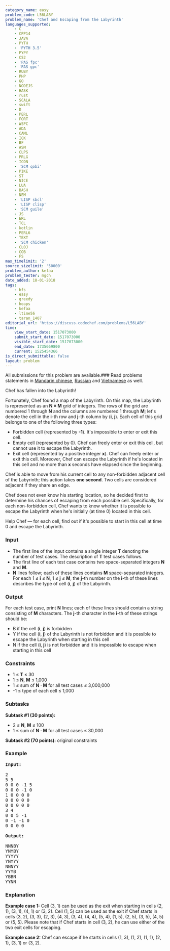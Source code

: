```yaml
---
category_name: easy
problem_code: L56LABY
problem_name: 'Chef and Escaping from the Labyrinth'
languages_supported:
    - C
    - CPP14
    - JAVA
    - PYTH
    - 'PYTH 3.5'
    - PYPY
    - CS2
    - 'PAS fpc'
    - 'PAS gpc'
    - RUBY
    - PHP
    - GO
    - NODEJS
    - HASK
    - rust
    - SCALA
    - swift
    - D
    - PERL
    - FORT
    - WSPC
    - ADA
    - CAML
    - ICK
    - BF
    - ASM
    - CLPS
    - PRLG
    - ICON
    - 'SCM qobi'
    - PIKE
    - ST
    - NICE
    - LUA
    - BASH
    - NEM
    - 'LISP sbcl'
    - 'LISP clisp'
    - 'SCM guile'
    - JS
    - ERL
    - TCL
    - kotlin
    - PERL6
    - TEXT
    - 'SCM chicken'
    - CLOJ
    - COB
    - FS
max_timelimit: '2'
source_sizelimit: '50000'
problem_author: kefaa
problem_tester: mgch
date_added: 18-01-2018
tags:
    - bfs
    - easy
    - greedy
    - heaps
    - kefaa
    - ltime56
    - taran_1407
editorial_url: 'https://discuss.codechef.com/problems/L56LABY'
time:
    view_start_date: 1517073000
    submit_start_date: 1517073000
    visible_start_date: 1517073000
    end_date: 1735669800
    current: 1525454366
is_direct_submittable: false
layout: problem
---
```

All submissions for this problem are available.### Read problems statements in [Mandarin chinese](http://www.codechef.com/download/translated/LTIME56/mandarin/L56LABY.pdf), [Russian](http://www.codechef.com/download/translated/LTIME56/russian/L56LABY.pdf) and [Vietnamese](http://www.codechef.com/download/translated/LTIME56/vietnamese/L56LABY.pdf) as well.

Chef has fallen into the Labyrinth!

Fortunately, Chef found a map of the Labyrinth. On this map, the Labyrinth is represented as an **N × M** grid of integers. The rows of the grid are numbered 1 through **N** and the columns are numbered 1 through **M**; let's denote the cell in the **i**-th row and **j**-th column by (**i**, **j**). Each cell of this grid belongs to one of the following three types:

- Forbidden cell (represented by **-1**). It's impossible to enter or exit this cell.
- Empty cell (represented by 0). Chef can freely enter or exit this cell, but cannot use it to escape the Labyrinth.
- Exit cell (represented by a positive integer **x**). Chef can freely enter or exit this cell. Moreover, Chef can escape the Labyrinth if he's located in this cell and no more than **x** seconds have elapsed since the beginning.

Chef is able to move from his current cell to any non-forbidden adjacent cell of the Labyrinth; this action takes **one second**. Two cells are considered adjacent if they share an edge.

Chef does not even know his starting location, so he decided first to determine his chances of escaping from each possible cell. Specifically, for each non-forbidden cell, Chef wants to know whether it is possible to escape the Labyrinth when he's initially (at time 0) located in this cell.

Help Chef — for each cell, find out if it's possible to start in this cell at time 0 and escape the Labyrinth.

### Input

- The first line of the input contains a single integer **T** denoting the number of test cases. The description of **T** test cases follows.
- The first line of each test case contains two space-separated integers **N** and **M**.
- **N** lines follow; each of these lines contains **M** space-separated integers. For each 1 ≤ **i** ≤ **N**, 1 ≤ **j** ≤ **M**, the **j**-th number on the **i**-th of these lines describes the type of cell (**i**, **j**) of the Labyrinth.

### Output

For each test case, print **N** lines; each of these lines should contain a string consisting of **M** characters. The **j**-th character in the **i**-th of these strings should be:

- B if the cell (**i**, **j**) is forbidden
- Y if the cell (**i**, **j**) of the Labyrinth is not forbidden and it is possible to escape the Labyrinth when starting in this cell
- N if the cell (**i**, **j**) is not forbidden and it is impossible to escape when starting in this cell

### Constraints

- 1 ≤ **T** ≤ 30
- 1 ≤ **N**, **M** ≤ 1,000
- 1 ≤ sum of **N** · **M** for all test cases ≤ 3,000,000
- -1 ≤ type of each cell ≤ 1,000

### Subtasks

**Subtask #1 (30 points):**

- 2 ≤ **N**, **M** ≤ 100
- 1 ≤ sum of **N** · **M** for all test cases ≤ 30,000

**Subtask #2 (70 points):** original constraints

### Example

<pre><b>Input:</b>

2
5 5
0 0 0 -1 5
0 0 0 -1 0
1 0 0 0 0
0 0 0 0 0
0 0 0 0 0
3 4
0 0 5 -1
0 -1 -1 0
0 0 0 0

<b>Output:</b>

NNNBY
YNYBY
YYYYY
YNYYY
NNNYY
YYYB
YBBN
YYNN
</pre>
###  Explanation 

**Example case 1:** Cell (3, 1) can be used as the exit when starting in cells (2, 1), (3, 1), (4, 1) or (3, 2). Cell (1, 5) can be used as the exit if Chef starts in cells (3, 2), (3, 3), (2, 3), (4, 3), (3, 4), (4, 4), (5, 4), (1, 5), (2, 5), (3, 5), (4, 5) or (5, 5). Please note that if Chef starts in cell (3, 2), he can use either of the two exit cells for escaping.

**Example case 2:** Chef can escape if he starts in cells (1, 3), (1, 2), (1, 1), (2, 1), (3, 1) or (3, 2).
